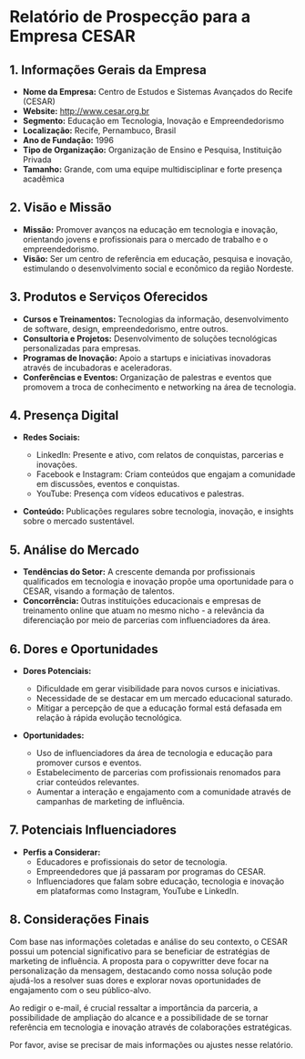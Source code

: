 # Relatório de Prospecção para a Empresa CESAR

## 1. Informações Gerais da Empresa
- **Nome da Empresa:** Centro de Estudos e Sistemas Avançados do Recife (CESAR)
- **Website:** http://www.cesar.org.br
- **Segmento:** Educação em Tecnologia, Inovação e Empreendedorismo
- **Localização:** Recife, Pernambuco, Brasil
- **Ano de Fundação:** 1996
- **Tipo de Organização:** Organização de Ensino e Pesquisa, Instituição Privada
- **Tamanho:** Grande, com uma equipe multidisciplinar e forte presença acadêmica

## 2. Visão e Missão
- **Missão:** Promover avanços na educação em tecnologia e inovação, orientando jovens e profissionais para o mercado de trabalho e o empreendedorismo.
- **Visão:** Ser um centro de referência em educação, pesquisa e inovação, estimulando o desenvolvimento social e econômico da região Nordeste.

## 3. Produtos e Serviços Oferecidos
- **Cursos e Treinamentos:** Tecnologias da informação, desenvolvimento de software, design, empreendedorismo, entre outros.
- **Consultoria e Projetos:** Desenvolvimento de soluções tecnológicas personalizadas para empresas.
- **Programas de Inovação:** Apoio a startups e iniciativas inovadoras através de incubadoras e aceleradoras.
- **Conferências e Eventos:** Organização de palestras e eventos que promovem a troca de conhecimento e networking na área de tecnologia.

## 4. Presença Digital
- **Redes Sociais:** 
  - LinkedIn: Presente e ativo, com relatos de conquistas, parcerias e inovações.
  - Facebook e Instagram: Criam conteúdos que engajam a comunidade em discussões, eventos e conquistas.
  - YouTube: Presença com vídeos educativos e palestras.
  
- **Conteúdo:** Publicações regulares sobre tecnologia, inovação, e insights sobre o mercado sustentável.

## 5. Análise do Mercado
- **Tendências do Setor:** A crescente demanda por profissionais qualificados em tecnologia e inovação propõe uma oportunidade para o CESAR, visando a formação de talentos.
- **Concorrência:** Outras instituições educacionais e empresas de treinamento online que atuam no mesmo nicho - a relevância da diferenciação por meio de parcerias com influenciadores da área.

## 6. Dores e Oportunidades
- **Dores Potenciais:**
  - Dificuldade em gerar visibilidade para novos cursos e iniciativas.
  - Necessidade de se destacar em um mercado educacional saturado.
  - Mitigar a percepção de que a educação formal está defasada em relação à rápida evolução tecnológica.

- **Oportunidades:**
  - Uso de influenciadores da área de tecnologia e educação para promover cursos e eventos.
  - Estabelecimento de parcerias com profissionais renomados para criar conteúdos relevantes.
  - Aumentar a interação e engajamento com a comunidade através de campanhas de marketing de influência.

## 7. Potenciais Influenciadores
- **Perfis a Considerar:**
  - Educadores e profissionais do setor de tecnologia.
  - Empreendedores que já passaram por programas do CESAR.
  - Influenciadores que falam sobre educação, tecnologia e inovação em plataformas como Instagram, YouTube e LinkedIn.

## 8. Considerações Finais
Com base nas informações coletadas e análise do seu contexto, o CESAR possui um potencial significativo para se beneficiar de estratégias de marketing de influência. A proposta para o copywritter deve focar na personalização da mensagem, destacando como nossa solução pode ajudá-los a resolver suas dores e explorar novas oportunidades de engajamento com o seu público-alvo.

Ao redigir o e-mail, é crucial ressaltar a importância da parceria, a possibilidade de ampliação do alcance e a possibilidade de se tornar referência em tecnologia e inovação através de colaborações estratégicas. 

Por favor, avise se precisar de mais informações ou ajustes nesse relatório.